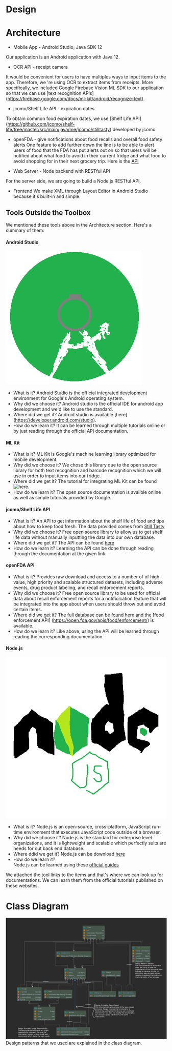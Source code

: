 # Design

# Architecture

<!-- Is this a web application, 
a mobile application (React Native, iOS, Android?), 
a desktop application, and so forth? 
How do the different components (client, server, and so forth) communicate? 
Don’t simply list tools; tell a story. -->
* Mobile App - Android Studio, Java SDK 12 

Our application is an Android application with Java 12.  

* OCR API - receipt camera

It would be convenient for users to have multiples ways to input items to the app. Therefore, we
're using OCR to extract items from receipts. More specifically, we included Google Firebase
 Vision ML SDK to our application so that we can use [text recognition APIs] (https://firebase.google.com/docs/ml-kit/android/recognize-text). 
  
* jcomo/Shelf Life API - expiration dates
 
 To obtain common food expiration dates, we use 
 [Shelf Life API] (https://github.com/jcomo/shelf-life/tree/master/src/main/java/me/jcomo/stilltasty) developed by jcomo.

* openFDA - give notifications about food recalls and overall food safety alerts
One feature to add further down the line is to be able to alert users of food that the FDA has put alerts out on so that users will be notified about what food to avoid in their current fridge and what food to avoid shopping for in their next grocery trip. Here is the [API](https://open.fda.gov/)

* Web Server - Node backend with RESTful API

For the server side, we are going to build a Node.js RESTful API.

* Frontend 
We make XML through Layout Editor in Android Studio because it's built-in and simple. 
## Tools Outside the Toolbox

<!-- For each tool: What is it? Why did you choose it? 
Where do you get it?
 How do you learn it? 
 Follow the model of how we presented the tools in the Toolbox. 
 Cute original drawings encouraged. -->
 We mentioned these tools above in the Architecture section. Here's a summary of them:
 
#### Android Studio 
![Android_Studio_Drawing](./Pictures/Android_Studio_Drawing.png)
 * What is it? 
 Android Studio is the official integrated development environment for Google's Android operating
  system.
 * Why did we choose it?
 Android studio is the official IDE for android app development and we'd like to use the standard.
 * Where did we get it?
 Android studio is available [here] (https://developer.android.com/studio).
 * How do we learn it?
 It can be learned through multiple tutorials online or by just reading through the official API documentation.
#### ML Kit
  * What is it? 
  ML Kit is Google's machine learning library optimized for mobile development.
  * Why did we choose it? 
  We chose this library due to the open source library for both text recognition and barcode recognition which we will use in order to input items into our fridge.
  * Where did we get it? 
  The tutorial for integrating ML Kit can be found ![here](https://developers.google.com/ml-kit/).
  * How do we learn it? 
  The open source documentation is availble online as well as simple tutorials provided by Google. 

#### jcomo/Shelf Life API
   * What is it? 
   An API to get information about the shelf life of food and tips about how to keep food fresh. The data provided comes from [Still Tasty](https://www.stilltasty.com/)
   * Why did we choose it? 
   Free open source library to allow us to get shelf life data without manually inputting the data into our own database.
   * Where did we get it? 
   The API can be found [here](https://github.com/jcomo/shelf-life)
   * How do we learn it? 
   Learning the API can be done through reading through the documentation at the given link.

#### openFDA API
   * What is it?
   Provides raw download and access to a number of of high-value, high priority and scalable structured datasets, including adverse events, drug product labeling, and recall enforcement reports.
   * Why did we choose it?
   Free open source library to be used for official data about recall enforcement reports for a notificication feature that will be integrated into the app about when users should throw out and avoid certain items.
   * Where did we get it?
   The full database can be found [here](https://open.fda.gov/) and the [food enforcement API] (https://open.fda.gov/apis/food/enforcement/) is available.
   * How do we learn it?
   Like above, using the API will be learned through reading the corresponding documentation.

#### Node.js 
![Node_JS_Drawing](./Pictures/Node_JS_Drawing.png)
 * What is it? 
 Node.js is an open-source, cross-platform, JavaScript run-time environment that executes JavaScript code outside of a browser.
 * Why did we choose it? 
 Node.js is the standard for enterprise level organizations, and it is lightweight and scalable which perfectly suits are needs for out back end database.
 * Where ddid we get it? 
 Node.js can be download [here](https://nodejs.org/en/download/)
 * How do we learn it?    
 Node.js can be learned using these [official guides](https://nodejs.org/en/docs/guides/)

We attached the tool links to the items and that's where we can look up for documentations. We
 can learn them from the official tutorials published on these websites. 

# Class Diagram

![Class Diagram](./classDiagrams/diagram_screenshot.png)
Design patterns that we used are explained in the class diagram. 
